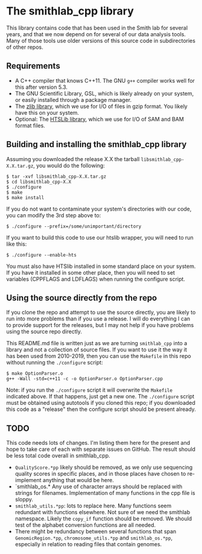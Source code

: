 # The smithlab_cpp library

This library contains code that has been used in the Smith lab for
several years, and that we now depend on for several of our data
analysis tools. Many of those tools use older versions of this source
code in subdirectories of other repos.

## Requirements

- A C++ compiler that knows C++11. The GNU `g++` compiler works well
  for this after version 5.3.
- The GNU Scientific Library, GSL, which is likely already on your
  system, or easily installed through a package manager.
- The [zlib library](https://zlib.net), which we use for I/O of files
  in gzip format. You likely have this on your system.
- Optional: The [HTSLib library](http://htslib.org), which we use for
  I/O of SAM and BAM format files.

## Building and installing the smithlab_cpp library

Assuming you downloaded the release X.X the tarball
`libsmithlab_cpp-X.X.tar.gz`, you would do the following:
```
$ tar -xvf libsmithlab_cpp-X.X.tar.gz
$ cd libsmithlab_cpp-X.X
$ ./configure
$ make
$ make install
```
If you do not want to contaminate your system's directories with
our code, you can modify the 3rd step above to:
```
$ ./configure --prefix=/some/unimportant/directory
```
If you want to build this code to use our htslib wrapper, you will need
to run like this:
```
$ ./configure --enable-hts
```
You must also have HTSlib installed in some standard place on your
system. If you have it installed in some other place, then you will
need to set variables (CPPFLAGS and LDFLAGS) when running the
configure script.

## Using the source directly from the repo

If you clone the repo and attempt to use the source directly, you are
likely to run into more problems than if you use a release. I will do
everything I can to provide support for the releases, but I may not
help if you have problems using the source repo directly.

This README.md file is written just as we are turning `smithlab_cpp`
into a library and not a collection of source files. If you want to
use it the way it has been used from 2010-2019, then you can use the
`Makefile` in this repo without running the `./configure` script:
```
$ make OptionParser.o
g++ -Wall -std=c++11 -c -o OptionParser.o OptionParser.cpp
```
Note: if you run the `./configure` script it will overwrite the
`Makefile` indicated above. If that happens, just get a new one.  The
`./configure` script must be obtained using autotools if you cloned
this repo; if you downloaded this code as a "release" then the
configure script should be present already.

## TODO

This code needs lots of changes. I'm listing them here for the present
and hope to take care of each with separate issues on GitHub. The
result should be less total code overall in smithlab_cpp.

- `QualityScore.*pp` likely should be removed, as we only use
  sequencing quality scores in specific places, and in those places
  have chosen to re-implement anything that would be here.
- `smithlab_os.* Any use of character arrays should be replaced with
  strings for filenames. Implementation of many functions in the cpp
  file is sloppy.
- `smithlab_utils.*pp`: lots to replace here. Many functions seem
  redundant with functions elsewhere. Not sure of we need the smithlab
  namespace. Likely the `copy_if` function should be removed. We
  should test of the alphabet conversion functions are all needed.
- There might be redundancy between several functions that span
  `GenomicRegion.*pp`, `chromosome_utils.*pp` and `smithlab_os.*pp`,
  especially in relation to reading files that contain genomes.
